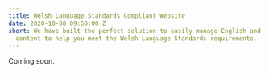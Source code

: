 ```yaml
---
title: Welsh Language Standards Compliant Website
date: 2020-10-08 09:50:00 Z
short: We have built the perfect solution to easily manage English and Welsh website
  content to help you meet the Welsh Language Standards requirements.
---
```


Coming soon.